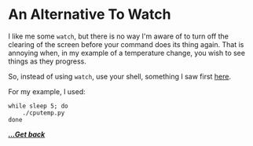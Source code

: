 # An Alternative To Watch

I like me some `watch`, but there is no way I'm aware of to turn off the clearing of the screen before your command does its thing again.  That is annoying when, in my example of a temperature change, you wish to see things as they progress.

So, instead of using `watch`, use your shell, something I saw first [here](https://unix.stackexchange.com/questions/56093/output-of-watch-command-as-a-list).

For my example, I used:

    while sleep 5; do
        ./cputemp.py
    done

[***...Get back***](../it-the-hard-way.html)
